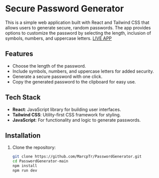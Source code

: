 # Secure Password Generator

This is a simple web application built with React and Tailwind CSS that allows users to generate secure, random passwords. The app provides options to customize the password by selecting the length, inclusion of symbols, numbers, and uppercase letters.
[LIVE APP](https://password-generator.marcpericot.es/)

## Features

- Choose the length of the password.
- Include symbols, numbers, and uppercase letters for added security.
- Generate a secure password with one click.
- Copy the generated password to the clipboard for easy use.

## Tech Stack

- **React**: JavaScript library for building user interfaces.
- **Tailwind CSS**: Utility-first CSS framework for styling.
- **JavaScript**: For functionality and logic to generate passwords.

## Installation

1. Clone the repository:

   ```bash
   git clone https://github.com/MarcpTr/PasswordGenerator.git
   cd PasswordGenerator-main
   npm install
   npm run dev
